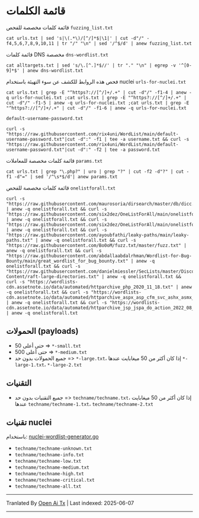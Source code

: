 # قائمة الكلمات

قائمة كلمات مخصصة للفحص `fuzzing_list.txt`
```
cat urls.txt | sed 's|\(.*\)/[^/]*$|\1|' | cut -d"/" -f4,5,6,7,8,9,10,11 | tr "/" "\n" | sed '/^$/d' | anew fuzzing_list.txt
```

قائمة كلمات DNS مخصصة `dns-wordlist.txt`
```
cat alltargets.txt | sed 's/\.[^.]*$//' | tr "." "\n" | egrep -v '^[0-9]*$' | anew dns-wordlist.txt
```

فحص هذه الروابط للكشف عن سوء التهيئة باستخدام nuclei `urls-for-nuclei.txt`
```
cat urls.txt | grep -E "^https?://[^/]+/.+" | cut -d"/" -f1-4 | anew -q urls-for-nuclei.txt ;cat urls.txt | grep -E "^https?://[^/]+/.+" | cut -d"/" -f1-5 | anew -q urls-for-nuclei.txt ;cat urls.txt | grep -E "^https?://[^/]+/.+" | cut -d"/" -f1-6 | anew -q urls-for-nuclei.txt
```

`default-username-password.txt`
```
curl -s "https://raw.githubusercontent.com/rix4uni/WordList/main/default-username-password.txt"|cut -d":" -f1 | tee -a username.txt && curl -s "https://raw.githubusercontent.com/rix4uni/WordList/main/default-username-password.txt"|cut -d":" -f2 | tee -a password.txt
```

قائمة كلمات مخصصة للمعاملات `params.txt`
```
cat urls.txt | grep "\.php?" | uro | grep "?" | cut -f2 -d"?" | cut -f1 -d"=" | sed '/^\s*$/d'| anew params.txt
```

قائمة كلمات مخصصة للفحص `onelistforall.txt`
```
curl -s "https://raw.githubusercontent.com/maurosoria/dirsearch/master/db/dicc.txt" | anew -q onelistforall.txt && curl -s "https://raw.githubusercontent.com/six2dez/OneListForAll/main/onelistforallmicro.txt" | anew -q onelistforall.txt && curl -s "https://raw.githubusercontent.com/six2dez/OneListForAll/main/onelistforallshort.txt" | anew -q onelistforall.txt && curl -s "https://raw.githubusercontent.com/ayoubfathi/leaky-paths/main/leaky-paths.txt" | anew -q onelistforall.txt && curl -s "https://raw.githubusercontent.com/Bo0oM/fuzz.txt/master/fuzz.txt" | anew -q onelistforall.txt && curl -s "https://raw.githubusercontent.com/abdallaabdalrhman/Wordlist-for-Bug-Bounty/main/great_wordlist_for_bug_bounty.txt" | anew -q onelistforall.txt && curl -s "https://raw.githubusercontent.com/danielmiessler/SecLists/master/Discovery/Web-Content/raft-large-directories.txt" | anew -q onelistforall.txt && curl -s "https://wordlists-cdn.assetnote.io/data/automated/httparchive_php_2020_11_18.txt" | anew -q onelistforall.txt && curl -s "https://wordlists-cdn.assetnote.io/data/automated/httparchive_aspx_asp_cfm_svc_ashx_asmx_2020_11_18.txt" | anew -q onelistforall.txt && curl -s "https://wordlists-cdn.assetnote.io/data/automated/httparchive_jsp_jspa_do_action_2022_08_28.txt" | anew -q onelistforall.txt
```

## الحمولات (payloads)
- حتى أعلى 50 => `*-small.txt`
- حتى أعلى 500 => `*-medium.txt`
- جميع الحمولات بدون حد => `*-large.txt`، إذا كان أكثر من 50 ميغابايت عندها `*-large-1.txt`، `*-large-2.txt`

## التقنيات
- جميع التقنيات بدون حد => `techname/techname.txt`، إذا كان أكثر من 50 ميغابايت عندها `techname/techname-1.txt`، `techname/techname-2.txt`

## تقنيات nuclei
باستخدام: [nuclei-wordlist-generator.go](https://github.com/rix4uni/WordList/blob/main/wordlist-generator-tools/nuclei-wordlist-generator.go)

- `techname/techname-unknown.txt`
- `techname/techname-info.txt`
- `techname/techname-low.txt`
- `techname/techname-medium.txt`
- `techname/techname-high.txt`
- `techname/techname-critical.txt`
- `techname/techname-all.txt`

---

Tranlated By [Open Ai Tx](https://github.com/OpenAiTx/OpenAiTx) | Last indexed: 2025-06-07

---